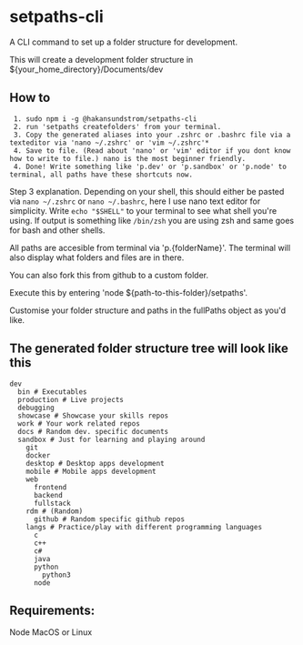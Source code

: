 # setpaths-cli
A CLI command to set up a folder structure for development.

This will create a development folder structure in ${your_home_directory}/Documents/dev

## How to
```
 1. sudo npm i -g @hakansundstrom/setpaths-cli
 2. run 'setpaths createfolders' from your terminal.
 3. Copy the generated aliases into your .zshrc or .bashrc file via a texteditor via 'nano ~/.zshrc' or 'vim ~/.zshrc'*
 4. Save to file. (Read about 'nano' or 'vim' editor if you dont know how to write to file.) nano is the most beginner friendly.
 4. Done! Write something like 'p.dev' or 'p.sandbox' or 'p.node' to terminal, all paths have these shortcuts now.
```

Step 3 explanation. Depending on your shell, this should either be pasted via `nano ~/.zshrc` or `nano ~/.bashrc`, here I use nano text editor for simplicity. Write `echo "$SHELL"` to your terminal to see what shell you're using. If output is something like `/bin/zsh` you are using zsh and same goes for bash and other shells.

All paths are accesible from terminal via 'p.{folderName}'.
The terminal will also display what folders and files are in there.

You can also fork this from github to a custom folder.

Execute this by entering 'node ${path-to-this-folder}/setpaths'. 

Customise your folder structure and paths in the fullPaths object as you'd like.

## The generated folder structure tree will look like this
````
dev
  bin # Executables
  production # Live projects
  debugging
  showcase # Showcase your skills repos
  work # Your work related repos
  docs # Random dev. specific documents
  sandbox # Just for learning and playing around
    git
    docker
    desktop # Desktop apps development
    mobile # Mobile apps development
    web
      frontend
      backend
      fullstack
    rdm # (Random)
      github # Random specific github repos
    langs # Practice/play with different programming languages
      c
      c++
      c#
      java
      python
        python3
      node
````

## Requirements:
Node
MacOS or Linux

